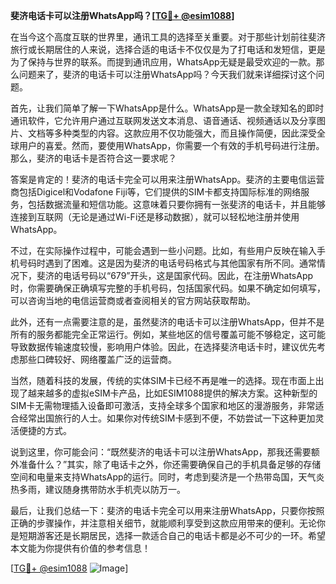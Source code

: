 **斐济电话卡可以注册WhatsApp吗？[[TG💪+ @esim1088](https://t.me/s/esim1088)]**

在当今这个高度互联的世界里，通讯工具的选择至关重要。对于那些计划前往斐济旅行或长期居住的人来说，选择合适的电话卡不仅仅是为了打电话和发短信，更是为了保持与世界的联系。而提到通讯应用，WhatsApp无疑是最受欢迎的一款。那么问题来了，斐济的电话卡可以注册WhatsApp吗？今天我们就来详细探讨这个问题。

首先，让我们简单了解一下WhatsApp是什么。WhatsApp是一款全球知名的即时通讯软件，它允许用户通过互联网发送文本消息、语音通话、视频通话以及分享图片、文档等多种类型的内容。这款应用不仅功能强大，而且操作简便，因此深受全球用户的喜爱。然而，要使用WhatsApp，你需要一个有效的手机号码进行注册。那么，斐济的电话卡是否符合这一要求呢？

答案是肯定的！斐济的电话卡完全可以用来注册WhatsApp。斐济的主要电信运营商包括Digicel和Vodafone Fiji等，它们提供的SIM卡都支持国际标准的网络服务，包括数据流量和短信功能。这意味着只要你拥有一张斐济的电话卡，并且能够连接到互联网（无论是通过Wi-Fi还是移动数据），就可以轻松地注册并使用WhatsApp。

不过，在实际操作过程中，可能会遇到一些小问题。比如，有些用户反映在输入手机号码时遇到了困难。这是因为斐济的电话号码格式与其他国家有所不同。通常情况下，斐济的电话号码以“679”开头，这是国家代码。因此，在注册WhatsApp时，你需要确保正确填写完整的手机号码，包括国家代码。如果不确定如何填写，可以咨询当地的电信运营商或者查阅相关的官方网站获取帮助。

此外，还有一点需要注意的是，虽然斐济的电话卡可以注册WhatsApp，但并不是所有的服务都能完全正常运行。例如，某些地区的信号覆盖可能不够稳定，这可能导致数据传输速度较慢，影响用户体验。因此，在选择斐济电话卡时，建议优先考虑那些口碑较好、网络覆盖广泛的运营商。

当然，随着科技的发展，传统的实体SIM卡已经不再是唯一的选择。现在市面上出现了越来越多的虚拟eSIM卡产品，比如ESIM1088提供的解决方案。这种新型的SIM卡无需物理插入设备即可激活，支持全球多个国家和地区的漫游服务，非常适合经常出国旅行的人士。如果你对传统SIM卡感到不便，不妨尝试一下这种更加灵活便捷的方式。

说到这里，你可能会问：“既然斐济的电话卡可以注册WhatsApp，那我还需要额外准备什么？”其实，除了电话卡之外，你还需要确保自己的手机具备足够的存储空间和电量来支持WhatsApp的运行。同时，考虑到斐济是一个热带岛国，天气炎热多雨，建议随身携带防水手机壳以防万一。

最后，让我们总结一下：斐济的电话卡完全可以用来注册WhatsApp，只要你按照正确的步骤操作，并注意相关细节，就能顺利享受到这款应用带来的便利。无论你是短期游客还是长期居民，选择一款适合自己的电话卡都是必不可少的一环。希望本文能为你提供有价值的参考信息！

[[TG💪+ @esim1088](https://t.me/s/esim1088) ![Image](https://i.postimg.cc/4NQfJmqS/Snipaste-2025-05-13-00-14-12.png)]
